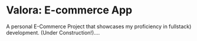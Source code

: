 # Valora: E-commerce App

A personal E-Commerce Project that showcases my proficiency in fullstack) development. (Under Construction!)....
